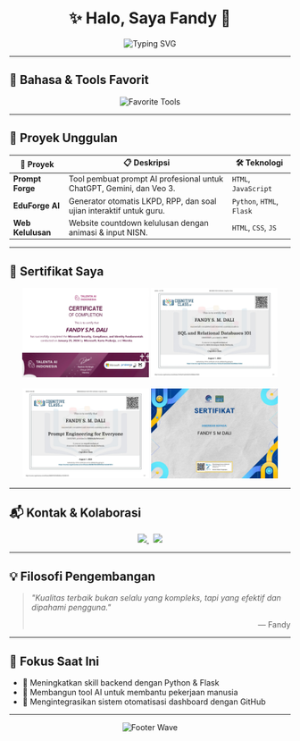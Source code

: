<h1 align="center">✨ Halo, Saya Fandy 👋</h1>

<p align="center">
  <img src="https://readme-typing-svg.demolab.com?font=Fira+Code&pause=1000&color=1DD6B6&center=true&vCenter=true&width=435&lines=Web+Developer;AI+Prompt+Engineer;Open+Source+Enthusiast" alt="Typing SVG" />
</p>

---

## 🧰 Bahasa & Tools Favorit

<p align="center">
  <img src="https://skillicons.dev/icons?i=python,html,css,js,linux,github,vscode" alt="Favorite Tools" />
</p>

---

## 🌟 Proyek Unggulan

| 🚀 Proyek            | 📋 Deskripsi                                                                 | 🛠️ Teknologi                |
|----------------------|------------------------------------------------------------------------------|------------------------------|
| **Prompt Forge**     | Tool pembuat prompt AI profesional untuk ChatGPT, Gemini, dan Veo 3.        | `HTML`, `JavaScript`         |
| **EduForge AI**      | Generator otomatis LKPD, RPP, dan soal ujian interaktif untuk guru.         | `Python`, `HTML`, `Flask`    |
| **Web Kelulusan**    | Website countdown kelulusan dengan animasi & input NISN.                    | `HTML`, `CSS`, `JS`          |

---

## 📜 Sertifikat Saya

<p align="center">
  <img src="assets/sertifikat1.png" width="45%" alt="Sertifikat 1" />
  <img src="assets/sertifikat2.jpg" width="45%" alt="Sertifikat 2" /><br><br>
  <img src="assets/Sertifikat3.jpg" width="45%" alt="Sertifikat 3" />
  <img src="assets/sertifikat4.jpg" width="45%" alt="Sertifikat 4" />
</p>

---

## 📬 Kontak & Kolaborasi

<p align="center">
  <a href="https://wa.me/6282193855270" target="_blank" rel="noopener noreferrer">
    <img src="https://img.shields.io/badge/WhatsApp-25D366?style=for-the-badge&logo=whatsapp&logoColor=white" />
  </a>
  &nbsp;
  <a href="mailto:fandy@email.com" target="_blank" rel="noopener noreferrer">
    <img src="https://img.shields.io/badge/Email-Kirim%20Pesan-red?style=for-the-badge&logo=gmail&logoColor=white" />
  </a>
</p>

---

## 💡 Filosofi Pengembangan

> _"Kualitas terbaik bukan selalu yang kompleks, tapi yang efektif dan dipahami pengguna."_  
> <div align="right">— Fandy</div>

---

## 🎯 Fokus Saat Ini

- 🐍 Meningkatkan skill backend dengan Python & Flask  
- 🤖 Membangun tool AI untuk membantu pekerjaan manusia  
- 🔗 Mengintegrasikan sistem otomatisasi dashboard dengan GitHub  

---

<p align="center">
  <img src="https://capsule-render.vercel.app/api?type=waving&color=0FF9B3&height=150&section=footer" alt="Footer Wave" />
</p>

